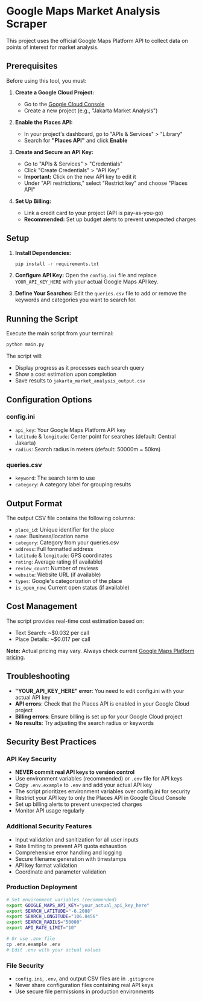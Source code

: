 # Google Maps Market Analysis Scraper

This project uses the official Google Maps Platform API to collect data on points of interest for market analysis.

## Prerequisites

Before using this tool, you must:

1. **Create a Google Cloud Project:**
   - Go to the [Google Cloud Console](https://console.cloud.google.com/)
   - Create a new project (e.g., "Jakarta Market Analysis")

2. **Enable the Places API:**
   - In your project's dashboard, go to "APIs & Services" > "Library"
   - Search for **"Places API"** and click **Enable**

3. **Create and Secure an API Key:**
   - Go to "APIs & Services" > "Credentials"
   - Click "Create Credentials" > "API Key"
   - **Important:** Click on the new API key to edit it
   - Under "API restrictions," select "Restrict key" and choose "Places API"

4. **Set Up Billing:**
   - Link a credit card to your project (API is pay-as-you-go)
   - **Recommended:** Set up budget alerts to prevent unexpected charges

## Setup

1. **Install Dependencies:**
   ```bash
   pip install -r requirements.txt
   ```

2. **Configure API Key:**
   Open the `config.ini` file and replace `YOUR_API_KEY_HERE` with your actual Google Maps API key.

3. **Define Your Searches:**
   Edit the `queries.csv` file to add or remove the keywords and categories you want to search for.

## Running the Script

Execute the main script from your terminal:
```bash
python main.py
```

The script will:
- Display progress as it processes each search query
- Show a cost estimation upon completion
- Save results to `jakarta_market_analysis_output.csv`

## Configuration Options

### config.ini
- `api_key`: Your Google Maps Platform API key
- `latitude` & `longitude`: Center point for searches (default: Central Jakarta)
- `radius`: Search radius in meters (default: 50000m = 50km)

### queries.csv
- `keyword`: The search term to use
- `category`: A category label for grouping results

## Output Format

The output CSV file contains the following columns:
- `place_id`: Unique identifier for the place
- `name`: Business/location name
- `category`: Category from your queries.csv
- `address`: Full formatted address
- `latitude` & `longitude`: GPS coordinates
- `rating`: Average rating (if available)
- `review_count`: Number of reviews
- `website`: Website URL (if available)
- `types`: Google's categorization of the place
- `is_open_now`: Current open status (if available)

## Cost Management

The script provides real-time cost estimation based on:
- Text Search: ~$0.032 per call
- Place Details: ~$0.017 per call

**Note:** Actual pricing may vary. Always check current [Google Maps Platform pricing](https://developers.google.com/maps/billing/gmp-billing).

## Troubleshooting

- **"YOUR_API_KEY_HERE" error**: You need to edit config.ini with your actual API key
- **API errors**: Check that the Places API is enabled in your Google Cloud project
- **Billing errors**: Ensure billing is set up for your Google Cloud project
- **No results**: Try adjusting the search radius or keywords

## Security Best Practices

### API Key Security
- **NEVER commit real API keys to version control**
- Use environment variables (recommended) or `.env` file for API keys
- Copy `.env.example` to `.env` and add your actual API key
- The script prioritizes environment variables over config.ini for security
- Restrict your API key to only the Places API in Google Cloud Console
- Set up billing alerts to prevent unexpected charges
- Monitor API usage regularly

### Additional Security Features
- Input validation and sanitization for all user inputs
- Rate limiting to prevent API quota exhaustion
- Comprehensive error handling and logging
- Secure filename generation with timestamps
- API key format validation
- Coordinate and parameter validation

### Production Deployment
```bash
# Set environment variables (recommended)
export GOOGLE_MAPS_API_KEY="your_actual_api_key_here"
export SEARCH_LATITUDE="-6.2088"
export SEARCH_LONGITUDE="106.8456"
export SEARCH_RADIUS="50000"
export API_RATE_LIMIT="10"

# Or use .env file
cp .env.example .env
# Edit .env with your actual values
```

### File Security
- `config.ini`, `.env`, and output CSV files are in `.gitignore`
- Never share configuration files containing real API keys
- Use secure file permissions in production environments